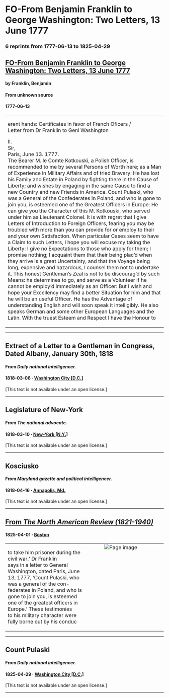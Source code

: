 
# FO-From Benjamin Franklin to George Washington: Two Letters, 13 June 1777

### 6 reprints from 1777-06-13 to 1825-04-29

## [FO-From Benjamin Franklin to George Washington: Two Letters, 13 June 1777](https://founders.archives.gov/documents/Franklin/01-24-02-0123)

#### by Franklin, Benjamin

#### From unknown source

#### 1777-06-13

<table style="width: 100%;"><tr><td style="width: 50%">

erent hands: Certificates in favor of French Oficers /   
Letter from Dr Franklin to Genl Washington  
  
II.  
Sir,  
Paris, June 13. 1777.  
The Bearer M. le Comte Kotkouski, a Polish Officer, is recommended to me by several Persons of Worth here; as a Man of Experience in Military Affairs and of tried Bravery: He has lost his Family and Estate in Poland by fighting there in the Cause of Liberty; and wishes by engaging in the same Cause to find a new Country and new Friends in America. Count Pulaski, who was a General of the Confederates in Poland, and who is gone to join you, is esteemed one of the Greatest Officers in Europe: He can give you the Character of this M. Kotkouski, who served under him as Lieutenant Colonel. It is with regret that I give Letters of Introduction to Foreign Officers, fearing you may be troubled with more than you can provide for or employ to their and your own Satisfaction. When particular Cases seem to have a Claim to such Letters, I hope you will excuse my taking the Liberty: I give no Expectations to those who apply for them; I promise nothing; I acquaint them that their being plac’d when they arrive is a great Uncertainty, and that the Voyage being long, expensive and hazardous, I counsel them not to undertake it. This honest Gentleman’s Zeal is not to be discourag’d by such Means: he determines to go, and serve as a Volunteer if he cannot be employ’d immediately as an Officer: But I wish and hope your Excellency may find a better Situation for him and that he will be an useful Officer. He has the Advantage of understanding English and will soon speak it intelligibly. He also speaks German and some other European Languages and the Latin. With the truest Esteem and Respect I have the Honour to 
</td></tr></table>

---

## Extract of a Letter to a Gentleman in Congress, Dated Albany, January 30th, 1818

#### From _Daily national intelligencer._

#### 1818-03-06 &middot; [Washington City [D.C.]](http://dbpedia.org/resource/Washington%2C_D.C.)

[This text is not available under an open license.]

---

## Legislature of New-York

#### From _The national advocate._

#### 1818-03-10 &middot; [New-York [N.Y.]](http://dbpedia.org/resource/New_York_City)

[This text is not available under an open license.]

---

## Kosciusko

#### From _Maryland gazette and political intelligencer._

#### 1818-04-16 &middot; [Annapolis, Md.](http://dbpedia.org/resource/Annapolis%2C_Maryland)

[This text is not available under an open license.]

---

## [From _The North American Review (1821-1940)_](https://archive.org/details/sim_north-american-review_1825-04_20_47/page/n146/mode/1up?view=theater)

#### 1825-04-01 &middot; [Boston](http://dbpedia.org/resource/Boston)

<table style="width: 100%;"><tr><td style="width: 50%">

  
to take him prisoner during the civil war.’ Dr Franklin  
says in a letter to General Washington, dated Paris, June  
13, 1777, ‘Count Pulaski, who was a general of the con-  
federates in Poland, and who is gone to join you, is esteemed  
one of the greatest officers in Europe.’ These testimonies  
to his military character were fully borne out by his conduc
</td><td style="width: 50%; max-height: 75%; margin: auto; display: block;">
<img alt="Page image" src="https://iiif.archive.org/iiif/sim_north-american-review_1825-04_20_47&#0036;146/pct:14.950980,17.772953,55.837790,9.661911/600,/0/default.jpg"/>
</td>
</tr></table>

---

## Count Pulaski

#### From _Daily national intelligencer._

#### 1825-04-29 &middot; [Washington City [D.C.]](http://dbpedia.org/resource/Washington%2C_D.C.)

[This text is not available under an open license.]

---


